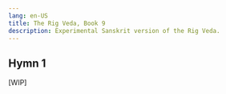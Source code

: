 ```yaml
---
lang: en-US
title: The Rig Veda, Book 9
description: Experimental Sanskrit version of the Rig Veda.
---
```


## Hymn 1
[WIP]